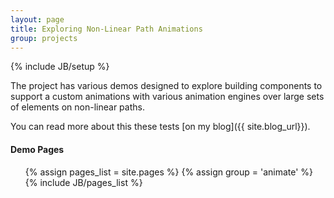 ```yaml
---
layout: page
title: Exploring Non-Linear Path Animations
group: projects
---
```

{% include JB/setup %}

The project has various demos designed to explore building components to support
a custom animations with various animation engines over large sets of elements on non-linear paths.

You can read more about this these tests [on my blog]({{ site.blog_url}}). 

#### Demo Pages  
  
<ul class="pages">
   {% assign pages_list = site.pages %}
   {% assign group = 'animate' %}
   {% include JB/pages_list %}
</ul>